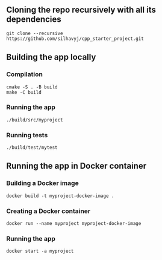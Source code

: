 ## Cloning the repo recursively with all its dependencies 

```
git clone --recursive https://github.com/silhavyj/cpp_starter_project.git
```

## Building the app locally

### Compilation

```
cmake -S . -B build
make -C build
```

### Running the app

```
./build/src/myproject
```

### Running tests

```
./build/test/mytest
```

## Running the app in Docker container


### Building a Docker image

```
docker build -t myproject-docker-image .
```

### Creating a Docker container

```
docker run --name myproject myproject-docker-image
```

### Running the app

```
docker start -a myproject
```